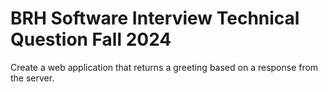 # BRH Software Interview Technical Question Fall 2024

Create a web application that returns a greeting based on a response from the server.
